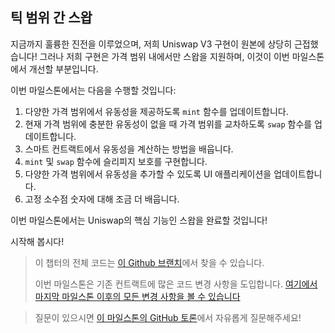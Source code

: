 ## 틱 범위 간 스왑

지금까지 훌륭한 진전을 이루었으며, 저희 Uniswap V3 구현이 원본에 상당히 근접했습니다! 그러나 저희 구현은 가격 범위 내에서만 스왑을 지원하며, 이것이 이번 마일스톤에서 개선할 부분입니다.

이번 마일스톤에서는 다음을 수행할 것입니다:
1. 다양한 가격 범위에서 유동성을 제공하도록 `mint` 함수를 업데이트합니다.
2. 현재 가격 범위에 충분한 유동성이 없을 때 가격 범위를 교차하도록 `swap` 함수를 업데이트합니다.
3. 스마트 컨트랙트에서 유동성을 계산하는 방법을 배웁니다.
4. `mint` 및 `swap` 함수에 슬리피지 보호를 구현합니다.
5. 다양한 가격 범위에서 유동성을 추가할 수 있도록 UI 애플리케이션을 업데이트합니다.
6. 고정 소수점 숫자에 대해 조금 더 배웁니다.

이번 마일스톤에서는 Uniswap의 핵심 기능인 스왑을 완료할 것입니다!

시작해 봅시다!

> 이 챕터의 전체 코드는 [이 Github 브랜치](https://github.com/Jeiwan/uniswapv3-code/tree/milestone_3)에서 찾을 수 있습니다.
>
> 이번 마일스톤은 기존 컨트랙트에 많은 코드 변경 사항을 도입합니다. [여기에서 마지막 마일스톤 이후의 모든 변경 사항을 볼 수 있습니다](https://github.com/Jeiwan/uniswapv3-code/compare/milestone_2...milestone_3)

> 질문이 있으시면 [이 마일스톤의 GitHub 토론](https://github.com/Jeiwan/uniswapv3-book/discussions/categories/milestone-3-cross-tick-swaps)에서 자유롭게 질문해주세요!
